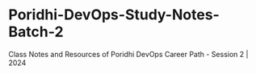 # Poridhi-DevOps-Study-Notes-Batch-2
Class Notes and Resources of Poridhi DevOps Career Path - Session 2 | 2024
